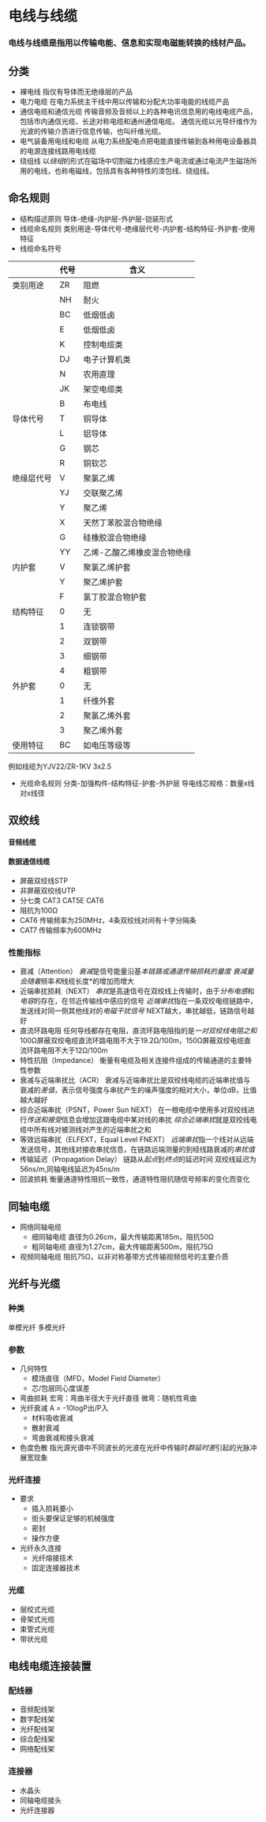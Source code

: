 # 电线与线缆
### 电线与线缆是指用以传输电能、信息和实现电磁能转换的线材产品。
## 分类
* 裸电线
指仅有导体而无绝缘层的产品
* 电力电缆
在电力系统主干线中用以传输和分配大功率电能的线缆产品
* 通信电缆和通信光缆
传输音频及音频以上的各种电讯信息用的电线电缆产品，包括市内通信光缆、长途对称电缆和通州通信电缆。
通信光缆以光导纤维作为光波的传输介质进行信息传输，也叫纤维光缆。
* 电气装备用电线和电缆
从电力系统配电点把电能直接传输到各种用电设备器具的电源连接线路用电线缆
* 绕组线
以*绕组*的形式在磁场中切割磁力线感应生产电流或通过电流产生磁场所用的电线，也称电磁线，包括具有各种特性的漆包线、绕组线。
## 命名规则
* 结构描述原则
导体-绝缘-内护层-外护层-铠装形式
* 线缆命名规则
类别用途-导体代号-绝缘层代号-内护套-结构特征-外护套-使用特征
* 线缆命名符号

|   | 代号  | 含义  |
|---|---|---|
| 类别用途  | ZR  | 阻燃  |
|   | NH  | 耐火  |
|   | BC  | 低烟低卤  |
|   | E | 低烟低卤  |
|   | K  | 控制电缆类  |
|   | DJ  | 电子计算机类  |
|   | N  | 农用直理  |
|   | JK  | 架空电缆类  |
|   | B  | 布电线  |
| 导体代号  | T  | 铜导体  |
|   | L  | 铝导体  |
|   | G  | 钢芯  |
|   | R  | 铜软芯  |
| 绝缘层代号  | V  | 聚氯乙烯  |
|   | YJ  | 交联聚乙烯  |
|   | Y  | 聚乙烯  |
|   | X  | 天然丁苯胶混合物绝缘  |
|   | G  | 硅橡胶混合物绝缘  |
|   | YY  | 乙烯-乙酸乙烯橡皮混合物绝缘  |
| 内护套  | V  | 聚氯乙烯护套  |
|   | Y  | 聚乙烯护套  |
|   | F  | 氯丁胶混合物护套 |
| 结构特征  | 0  | 无  |
|   | 1  | 连锁钢带  |
|   | 2  | 双钢带  |
|   | 3  | 细钢带  |
|   | 4  | 粗钢带  |
| 外护套  | 0  | 无  |
|   | 1 | 纤维外套  |
|   | 2  | 聚氯乙烯外套  |
|   | 3  | 聚乙烯外套  |
| 使用特征  | BC  | 如电压等级等  |
例如线缆为YJV22/ZR-1KV 3x2.5
* 光缆命名规则
分类-加强构件-结构特征-护套-外护层
导电线芯规格：数量x线对x线径
## 双绞线
#### 音频线缆
#### 数据通信线缆
* 屏蔽双绞线STP
* 非屏蔽双绞线UTP
* 分七类 CAT3 CAT5E CAT6
* 阻抗为100Ω
* CAT6 传输频率为250MHz，4条双绞线对间有十字分隔条
* CAT7 传输频率为600MHz
### 性能指标
* 衰减（Attention）
*衰减*是信号能量沿基*本链路或通道传输损耗的量度
*衰减量*会随着*频率*和*线缆长度*的增加而增大
* 近端串扰损耗（NEXT）
*串扰*是高速信号在双绞线上传输时，由于*分布电感*和*电容*的存在，在邻近传输线中感应的信号
*近端串扰*指在一条双绞电缆链路中，发送线对同一侧其他线对的*电磁干扰信号*
NEXT越大，串扰越低，链路信号越好
* 直流环路电阻
任何导线都存在电阻，直流环路电阻指的是*一对双绞线电阻之和*
100Ω屏蔽双绞电缆直流环路电阻不大于19.2Ω/100m，150Ω屏蔽双绞电缆直流环路电阻不大于12Ω/100m
* 特性抗阻（Impedance）
衡量有电缆及相关连接件组成的传输通道的主要特性参数
* 衰减与近端串扰比（ACR）
衰减与近端串扰比是双绞线电缆的近端串扰值与衰减的*差值*，表示信号强度与串扰产生的噪声强度的相对大小，单位dB，比值越大越好
* 综合近端串扰（PSNT，Power Sun NEXT）
在一根电缆中使用多对双绞线进行*传送和接受*信息会增加这跟电缆中某对线的串扰
*综合近端串扰*就是双绞线电缆中所有线对被测线对产生的近端串扰之和
* 等效远端串扰（ELFEXT，Equal Level FNEXT）
*远端串扰*指一个线对从远端发送信号，其他线对接收串扰信息，在链路远端测量的到经线路衰减的*串扰值*
* 传输延迟（Propagation Delay）
链路从*起点*到*终点*的延迟时间
双绞线延迟为56ns/m,同轴电线延迟为45ns/m
* 回波损耗
衡量通道特性阻抗一致性，通道特性阻抗随信号频率的变化而变化
## 同轴电缆
* 网络同轴电缆
    * 细同轴电缆
    直径为0.26cm，最大传输距离185m，阻抗50Ω
    * 粗同轴电缆
    直径为1.27cm，最大传输距离500m，阻抗75Ω
* 视频同轴电缆
阻抗75Ω，以非对称基带方式传输视频信号的主要介质
## 光纤与光缆
### 种类
单模光纤
多模光纤
### 参数
* 几何特性
    * 模场直径（MFD，Model Field Diameter）
    * 芯/包层同心度误差
* 弯曲损耗
宏弯：弯曲半径大于光纤直径
微弯：随机性弯曲
* 光纤衰减
A = -10logP出/P入
    * 材料吸收衰减
    * 散射衰减
    * 弯曲衰减和接头衰减
* 色度色散
指光源光谱中不同波长的光波在光纤中传输时*群延时差*引起的光脉冲展宽现象
### 光纤连接
* 要求
    * 插入损耗要小
    * 街头要保证足够的机械强度
    * 密封
    * 操作方便
* 光纤永久连接
    * 光纤熔接技术
    * 固定连接器技术
### 光缆
* 层绞式光缆
* 骨架式光缆
* 束管式光缆
* 带状光缆
## 电线电缆连接装置
### 配线器
* 音频配线架
* 数字配线架
* 光纤配线架
* 综合配线架
* 网络配线架
### 连接器
* 水晶头
* 同轴电缆接头
* 光纤连接器

